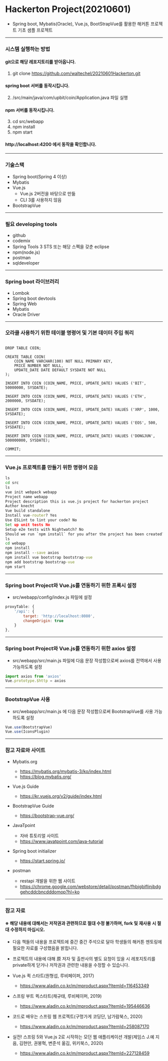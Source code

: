 # Hackerton Project(20210601)
* Spring boot, Mybatis(Oracle), Vue.js, BootStrapVue를 활용한 해커톤 프로젝트 기초 샘플 프로젝트

---
### 시스템 실행하는 방법
#### git으로 해당 레포지토리를 받아옵니다.
1. git clone https://github.com/waltechel/20210601Hackerton.git
#### spring boot 서버를 동작시킵니다.
2. /src/main/java/com/upbit/coin/Application.java 파일 실행
#### npm 서버를 동작시킵니다.
3. cd src/webapp
4. npm install
5. npm start
#### http://localhost:4200 에서 동작을 확인합니다.

---
### 기술스택
* Spring boot(Spring 4 이상)
* Mybatis
* Vue.js
	* Vue.js 2버전을 바탕으로 만듦
	* CLI 3를 사용하지 않음
* BootstrapVue

---
### 필요 developing tools 
* github
* codemix
* Spring Tools 3 STS 또는 해당 스펙을 갖춘 eclipse
* npm(node.js)
* postman
* sqldeveloper

---
### Spring boot 라이브러리 
* Lombok
* Spring boot devtools
* Spring Web
* Mybatis
* Oracle Driver

---
### 오라클 사용하기 위한 테이블 명령어 및 기본 데이터 주입 쿼리
```oracle

DROP TABLE COIN;

CREATE TABLE COIN(
    COIN_NAME VARCHAR(100) NOT NULL PRIMARY KEY,
    PRICE NUMBER NOT NULL,
    UPDATE_DATE DATE DEFAULT SYSDATE NOT NULL
);

INSERT INTO COIN (COIN_NAME, PRICE, UPDATE_DATE) VALUES ('BIT', 50000000, SYSDATE);

INSERT INTO COIN (COIN_NAME, PRICE, UPDATE_DATE) VALUES ('ETH', 2000000, SYSDATE);

INSERT INTO COIN (COIN_NAME, PRICE, UPDATE_DATE) VALUES ('XRP', 1000, SYSDATE);

INSERT INTO COIN (COIN_NAME, PRICE, UPDATE_DATE) VALUES ('EOS', 500, SYSDATE);

INSERT INTO COIN (COIN_NAME, PRICE, UPDATE_DATE) VALUES ('DONGJUN', 500000000, SYSDATE);

COMMIT;

```

---
### Vue.js 프로젝트를 만들기 위한 명령어 모음
```cmd
ls
cd src
ls
vue init webpack webapp    
Project name webapp        
Project description this is vue.js project for hackerton project    
Author knecht    
Vue build standalone          
Install vue-router? Yes    
Use ESLint to lint your code? No    
Set up unit tests No    
Setup e2e tests with Nightwatch? No    
Should we run `npm install` for you after the project has been created? (recommended) npm    
ls
cd webapp
npm install
npm install --save axios
npm install vue bootstrap bootstrap-vue
npm add bootstrap bootstrap-vue
npm start
```

---
### Spring boot Project와 Vue.js를 연동하기 위한 프록시 설정
* src/webapp/config/index.js 파일에 설정
```javascript
proxyTable: {
	'/api': {
		target: 'http://localhost:8080',
		changeOrigin: true
	}
},
```
---
### Spring boot Project와 Vue.js를 연동하기 위한 axios 설정
* src/webapp/src/main.js 파일에 다음 문장 작성함으로써 axios를 전역에서 사용 가능하도록 설정    
```javascript
import axios from 'axios'    
Vue.prototype.$http = axios
```    

---
### BootstrapVue 사용
* src/webapp/src/main.js 에 다음 문장 작성함으로써 BootstrapVue를 사용 가능하도록 설정
```javascript
Vue.use(BootstrapVue)    
Vue.use(IconsPlugin)
```

---
### 참고 자료와 사이트
* Mybatis.org      
	*	https://mybatis.org/mybatis-3/ko/index.html    
	* https://blog.mybatis.org/

* Vue.js Guide    
	* https://kr.vuejs.org/v2/guide/index.html

* BootstrapVue Guide    
	* https://bootstrap-vue.org/

* JavaTpoint
	* 자바 튜토리얼 사이트
	* https://www.javatpoint.com/java-tutorial

* Spring boot initializer
	* https://start.spring.io/

* postman
	* restapi 개발을 위한 웹 사이트
	* https://chrome.google.com/webstore/detail/postman/fhbjgbiflinjbdggehcddcbncdddomop?hl=ko	

---
### 참고 자료
#### ※ 해당 내용에 대해서는 저작권과 관련하므로 절대 수정 불가하며, fork 및 재사용 시 절대 수정하지 마십시오.

* 다음 책들의 내용을 프로젝트에 중간 중간 주석으로 달아 학생들의 해커톤 멘토링에 필요한 자료를 구성했음을 밝힙니다. 
* 프로젝트의 내용에 대해 原 저자 및 출판사의 별도 요청이 있을 시 레포지토리를 private하게 닫거나 저작권과 관련한 내용을 수정할 수 있습니다. 

* Vue.js 퀵 스타트(원형섭, 루비페이퍼, 2017)
	* https://www.aladin.co.kr/m/mproduct.aspx?ItemId=116453349

* 스프링 부트 퀵스타트(채규태, 루비페이퍼, 2019)
	* https://www.aladin.co.kr/m/mproduct.aspx?ItemId=195446636

* 코드로 배우는 스프링 웹 프로젝트(구멍가게 코딩단, 남가람북스, 2020)
	* https://www.aladin.co.kr/m/mproduct.aspx?ItemId=258087170

* 실전! 스프링 5와 Vue.js 2로 시작하는 모던 웹 애플리케이션 개발(제임스 J.예 지음, 김현만, 권봉혁, 변준석 옮김, 위키북스, 2020)
	* https://www.aladin.co.kr/m/mproduct.aspx?ItemId=227128459